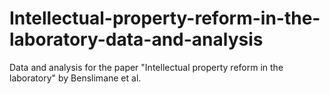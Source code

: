 # Intellectual-property-reform-in-the-laboratory-data-and-analysis
Data and analysis for the paper "Intellectual property reform in the laboratory" by Benslimane et al.
